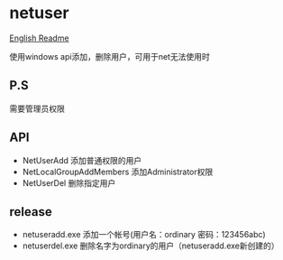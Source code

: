 # netuser

[English Readme](https://github.com/cckuailong/netuser/blob/master/README.md)

使用windows api添加，删除用户，可用于net无法使用时

## P.S

需要管理员权限

## API

- NetUserAdd                添加普通权限的用户
- NetLocalGroupAddMembers   添加Administrator权限
- NetUserDel                删除指定用户

## release

- netuseradd.exe    添加一个帐号(用户名：ordinary 密码：123456abc)
- netuserdel.exe    删除名字为ordinary的用户（netuseradd.exe新创建的）
